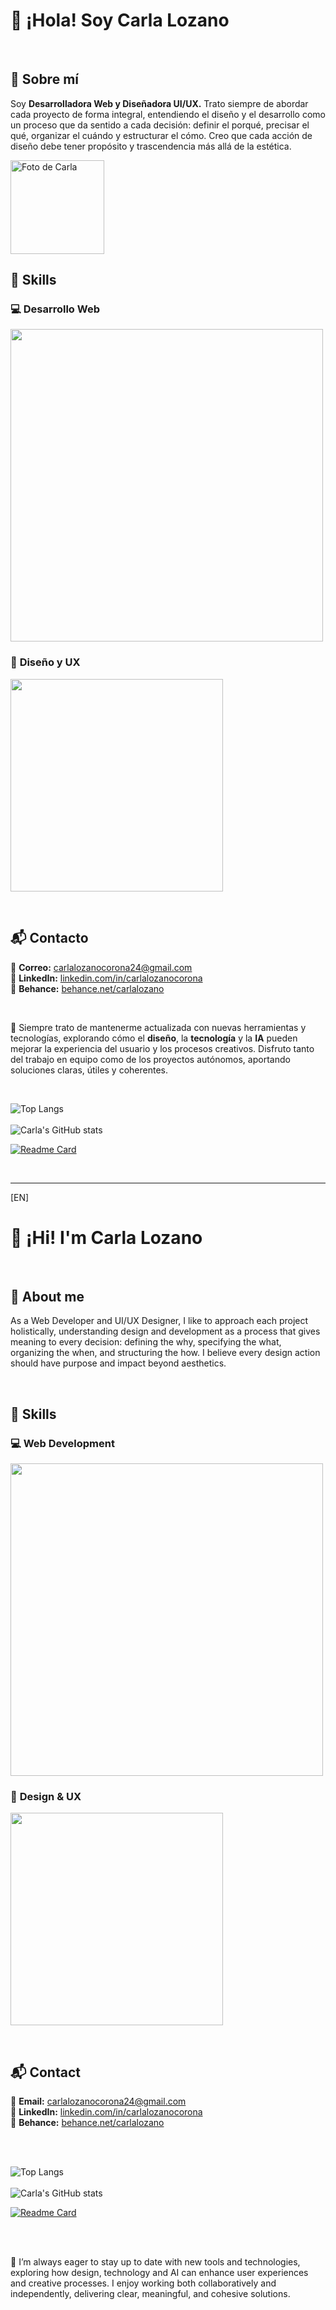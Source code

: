 # 👋 ¡Hola! Soy **Carla Lozano**
<br>

## 🎯 Sobre mí  
Soy **Desarrolladora Web y Diseñadora UI/UX.** Trato siempre de abordar cada proyecto de forma integral, entendiendo el diseño y el desarrollo como un proceso que da sentido a cada decisión: definir el porqué, precisar el qué, organizar el cuándo y estructurar el cómo. Creo que cada acción de diseño debe tener propósito y trascendencia más allá de la estética.

<img src="assets/foto-carla.jpg" width="150" alt="Foto de Carla" />


<br> 

## 🧠 Skills  
### 💻 **Desarrollo Web**
<p align="left">
  <img src="https://skillicons.dev/icons?i=html,css,js,ts,angular,bootstrap,php,laravel,mysql,git"width="500"/>
</p>

### 🎨 **Diseño y UX**
<p align="left">
<img src="https://skillicons.dev/icons?i=figma,xd,photoshop,illustrator,aftereffects,premiere,webflow" width="340" />
</p>


<br>

## 📬 Contacto  

📧 **Correo:** [carlalozanocorona24@gmail.com](mailto:carlalozanocorona24@gmail.com)  
🔗 **LinkedIn:** [linkedin.com/in/carlalozanocorona](www.linkedin.com/in/carlalozanocorona)  
🎨 **Behance:** [behance.net/carlalozano](https://www.behance.net/carlalozano)


<br> 

🚀 Siempre trato de mantenerme actualizada con nuevas herramientas y tecnologías, explorando cómo el **diseño**, la **tecnología** y la **IA** pueden mejorar la experiencia del usuario y los procesos creativos. Disfruto tanto del trabajo en equipo como de los proyectos autónomos, aportando soluciones claras, útiles y coherentes.

<br> 

![Top Langs](https://github-readme-stats.vercel.app/api/top-langs/?username=carlaloz24&layout=compact&theme=tokyonight&locale=es)  
<br> 
![Carla's GitHub stats](https://github-readme-stats.vercel.app/api?username=carlaloz24&show_icons=true&theme=tokyonight)
<br> 

[![Readme Card](https://github-readme-stats.vercel.app/api/pin/?username=carlaloz24&repo=BarfCo&theme=tokyonight)](https://github.com/carlaloz24/BarfCo)


<br>

---


[EN]
# 👋 ¡Hi! I'm **Carla Lozano**
<br>

## 🎯 About me
As a Web Developer and UI/UX Designer, I like to approach each project holistically, understanding design and development as a process that gives meaning to every decision: defining the why, specifying the what, organizing the when, and structuring the how. I believe every design action should have purpose and impact beyond aesthetics.


<br> 

## 🧠 Skills  
### 💻 **Web Development**
<p align="left">
  <img src="https://skillicons.dev/icons?i=html,css,js,ts,angular,bootstrap,php,laravel,mysql,git"width="500"/>
</p>

### 🎨 **Design & UX**
<p align="left">
<img src="https://skillicons.dev/icons?i=figma,xd,photoshop,illustrator,aftereffects,premiere,webflow" width="340" />
</p>

<br>

## 📬 Contact  

📧 **Email:** [carlalozanocorona24@gmail.com](mailto:carlalozanocorona24@gmail.com)  
🔗 **LinkedIn:** [linkedin.com/in/carlalozanocorona](www.linkedin.com/in/carlalozanocorona)  
🎨 **Behance:** [behance.net/carlalozano](https://www.behance.net/carlalozano)

<br>

<br> 

![Top Langs](https://github-readme-stats.vercel.app/api/top-langs/?username=carlaloz24&layout=compact&theme=tokyonight)  
<br> 
![Carla's GitHub stats](https://github-readme-stats.vercel.app/api?username=carlaloz24&show_icons=true&theme=tokyonight)
<br> 

[![Readme Card](https://github-readme-stats.vercel.app/api/pin/?username=carlaloz24&repo=BarfCo&theme=tokyonight)](https://github.com/carlaloz24/BarfCo)


<br>
<br>

🚀 I’m always eager to stay up to date with new tools and technologies, exploring how design, technology and AI can enhance user experiences and creative processes. I enjoy working both collaboratively and independently, delivering clear, meaningful, and cohesive solutions.

<br>

